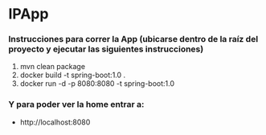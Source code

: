 # IPApp

### Instrucciones para correr la App (ubicarse dentro de la raíz del proyecto y ejecutar las siguientes instrucciones)

1) mvn clean package
2) docker build -t spring-boot:1.0 .
3) docker run -d -p 8080:8080 -t spring-boot:1.0

### Y para poder ver la home entrar a: 
- http://localhost:8080


